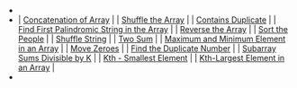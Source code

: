 -
- | [](https://leetcode.com/problems/concatenation-of-array/)[Concatenation of Array](https://leetcode.com/problems/concatenation-of-array/) | 
  | [](https://leetcode.com/problems/shuffle-the-array/)[Shuffle the Array](https://leetcode.com/problems/shuffle-the-array/) |
  | [](https://leetcode.com/problems/contains-duplicate/)[Contains Duplicate](https://leetcode.com/problems/contains-duplicate/) |
  | [](https://leetcode.com/problems/find-first-palindromic-string-in-the-array/)[Find First Palindromic String in the Array](https://leetcode.com/problems/find-first-palindromic-string-in-the-array/) |
  | [](https://www.geeksforgeeks.org/write-a-program-to-reverse-an-array-or-string/)[Reverse the Array](https://www.geeksforgeeks.org/write-a-program-to-reverse-an-array-or-string/) |
  | [](https://leetcode.com/problems/sort-the-people/)[Sort the People](https://leetcode.com/problems/sort-the-people/) |
  | [](https://leetcode.com/problems/shuffle-string/)[Shuffle String](https://leetcode.com/problems/shuffle-string/) |
  | [](https://leetcode.com/problems/two-sum/)[Two Sum](https://leetcode.com/problems/two-sum/) |
  | [](https://www.geeksforgeeks.org/maximum-and-minimum-in-an-array/)[Maximum and Minimum Element in an Array](https://www.geeksforgeeks.org/maximum-and-minimum-in-an-array/) |
  | [](https://leetcode.com/problems/move-zeroes/)[Move Zeroes](https://leetcode.com/problems/move-zeroes/) |
  | [](https://leetcode.com/problems/find-the-duplicate-number/)[Find the Duplicate Number](https://leetcode.com/problems/find-the-duplicate-number/) |
  | [](https://leetcode.com/problems/subarray-sums-divisible-by-k/)[Subarray Sums Divisible by K](https://leetcode.com/problems/subarray-sums-divisible-by-k/) |
  | [](https://practice.geeksforgeeks.org/problems/kth-smallest-element5635/1)[Kth - Smallest Element](https://practice.geeksforgeeks.org/problems/kth-smallest-element5635/1) |
  | [](https://leetcode.com/problems/kth-largest-element-in-an-array/)[Kth-Largest Element in an Array](https://leetcode.com/problems/kth-largest-element-in-an-array/) |
-